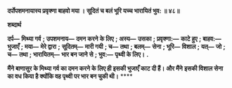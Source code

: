 **दर्पोपशमनायास्य प्रवृक्णा बाहवो मया ।** **सूदितं च बलं भूरि यच्च भारायितं भुव: ॥ ४८॥** 

**शब्दार्थ** 

**दर्प—** **मिथ्या गर्व** **; उपशमनाय—** **दमन करने के लिए** **; अस्य—** **उसका** **; प्रवृक्णा:—** **काटे हुए** **; बाहव:—** **भुजाएँ** **; मया—** **मेरे द्वारा** **;** **सूदितम्—** **मारी गयी** **; च—** **तथा** **; बलम्—** **सेना** **; भूरि—** **विशाल** **; यत्—** **जो** **; च—** **तथा** **; भारायितम्—** **भार बन जाने से** **; भुव:—** **पृथ्वी के लिए।** **.** 

**मैंने बाणासुर के मिथ्या गर्व का दमन करने के लिए ही इसकी भुजाएँ काट दी हैं। और मैंने** **इसकी विशाल सेना का वध किया है क्योंकि वह पृथ्वी पर भार बन चुकी थी।** **** 